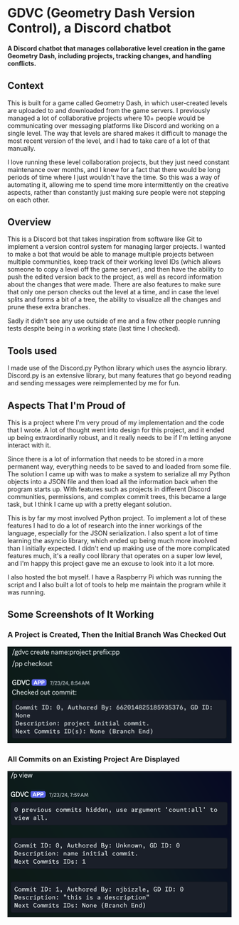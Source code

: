 # GDVC (Geometry Dash Version Control), a Discord chatbot

#### A Discord chatbot that manages collaborative level creation in the game Geometry Dash, including projects, tracking changes, and handling conflicts.

## Context

This is built for a game called Geometry Dash, in which user-created levels are uploaded to and downloaded from the game servers. I previously managed a lot of collaborative projects where 10+ people would be communicating over messaging platforms like Discord and working on a single level. The way that levels are shared makes it difficult to manage the most recent version of the level, and I had to take care of a lot of that manually.

I love running these level collaboration projects, but they just need constant maintenance over months, and I knew for a fact that there would be long periods of time where I just wouldn't have the time. So this was a way of automating it, allowing me to spend time more intermittently on the creative aspects, rather than constantly just making sure people were not stepping on each other.

## Overview

This is a Discord bot that takes inspiration from software like Git to implement a version control system for managing larger projects. I wanted to make a bot that would be able to manage multiple projects between multiple communities, keep track of their working level IDs (which allows someone to copy a level off the game server), and then have the ability to push the edited version back to the project, as well as record information about the changes that were made. There are also features to make sure that only one person checks out the level at a time, and in case the level splits and forms a bit of a tree, the ability to visualize all the changes and prune these extra branches.

Sadly it didn't see any use outside of me and a few other people running tests despite being in a working state (last time I checked).

## Tools used

I made use of the Discord.py Python library which uses the asyncio library. Discord.py is an extensive library, but many features that go beyond reading and sending messages were reimplemented by me for fun.

## Aspects That I'm Proud of

This is a project where I'm very proud of my implementation and the code that I wrote. A lot of thought went into design for this project, and it ended up being extraordinarily robust, and it really needs to be if I'm letting anyone interact with it.

Since there is a lot of information that needs to be stored in a more permanent way, everything needs to be saved to and loaded from some file. The solution I came up with was to make a system to serialize all my Python objects into a JSON file and then load all the information back when the program starts up. With features such as projects in different Discord communities, permissions, and complex commit trees, this became a large task, but I think I came up with a pretty elegant solution.

This is by far my most involved Python project. To implement a lot of these features I had to do a lot of research into the inner workings of the language, especially for the JSON serialization. I also spent a lot of time learning the asyncio library, which ended up being much more involved than I initially expected. I didn't end up making use of the more complicated features much, it's a really cool library that operates on a super low level, and I'm happy this project gave me an excuse to look into it a lot more.

I also hosted the bot myself. I have a Raspberry Pi which was running the script and I also built a lot of tools to help me maintain the program while it was running. 

## Some Screenshots of It Working

### A Project is Created, Then the Initial Branch Was Checked Out
<img src="pictures/create.png">

### All Commits on an Existing Project Are Displayed
<img src="pictures/view.png">

